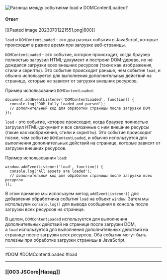 ![Разница между событиями `load` и `DOMContentLoaded`?](https://youtu.be/kx3dR6ztICU?t=627)

#### Ответ

![[Pasted image 20230701221551.png|600]]

`load` и `DOMContentLoaded` - это два разных события в JavaScript, которые происходят в разное время при загрузке веб-страницы.

`DOMContentLoaded` - это событие, которое происходит, когда браузер полностью загрузил HTML-документ и построил DOM-дерево, но не дождался загрузки всех внешних ресурсов (таких как изображения, стили и скрипты). Это событие происходит раньше, чем событие `load`, и обычно используется для выполнения дополнительных действий на странице, которые не зависят от загрузки внешних ресурсов.

Пример использования `DOMContentLoaded`:

```
document.addEventListener('DOMContentLoaded', function() {
  console.log('DOM fully loaded and parsed');
  // дополнительный код для обработки страницы после загрузки DOM
});
```

`load` - это событие, которое происходит, когда браузер полностью загрузил HTML-документ и все связанные с ним внешние ресурсы (такие как изображения, стили и скрипты). Это событие происходит позже, чем событие `DOMContentLoaded`, и обычно используется для выполнения дополнительных действий на странице, которые зависят от загрузки внешних ресурсов.

Пример использования `load`:

```
window.addEventListener('load', function() {
  console.log('All assets are loaded');
  // дополнительный код для обработки страницы после загрузки всех ресурсов
});
```

В этом примере мы используем метод `addEventListener()` для добавления обработчика события `load` на объект `window`. Затем мы используем `console.log()` для вывода сообщения в консоль после загрузки всех ресурсов на странице.

В целом, `DOMContentLoaded` используется для выполнения дополнительных действий на странице после загрузки DOM, а `load` используется для выполнения дополнительных действий на странице после загрузки всех ресурсов. Оба события могут быть полезны при обработке загрузки страницы в JavaScript.

___
#DOM #DOMContentLoaded #load

___

### [[003 JSCore|Назад]]
